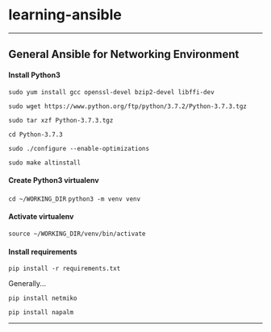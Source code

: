 # learning-ansible
---
## General Ansible for Networking Environment
#### Install Python3
`sudo yum install gcc openssl-devel bzip2-devel libffi-dev`

`sudo wget https://www.python.org/ftp/python/3.7.2/Python-3.7.3.tgz`

`sudo tar xzf Python-3.7.3.tgz`

`cd Python-3.7.3`

`sudo ./configure --enable-optimizations`

`sudo make altinstall`

#### Create Python3 virtualenv

`cd ~/WORKING_DIR`
`python3 -m venv venv`

#### Activate virtualenv

`source ~/WORKING_DIR/venv/bin/activate`

#### Install requirements

`pip install -r requirements.txt`

Generally...

`pip install netmiko`

`pip install napalm`

---
